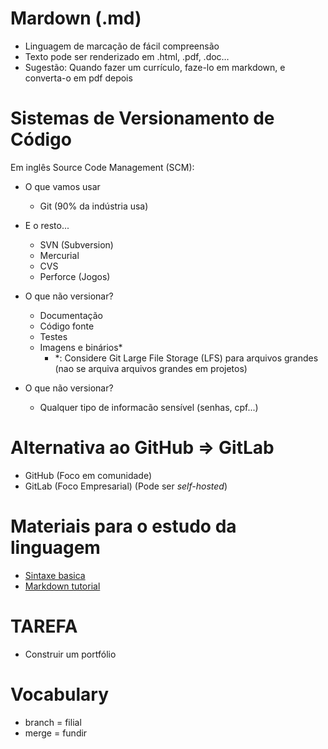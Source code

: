 # Mardown (.md)
- Linguagem de marcação de fácil compreensão
- Texto pode ser renderizado em .html, .pdf, .doc…
- Sugestão: Quando fazer um currículo, faze-lo em markdown, e converta-o em pdf depois

# Sistemas de Versionamento de Código
Em inglês Source Code Management (SCM):

- O que vamos usar
  - Git (90% da indústria usa)
- E o resto...
  - SVN (Subversion)
  - Mercurial 
  - CVS
  - Perforce (Jogos)

- O que não versionar?
  - Documentação
  - Código fonte
  - Testes
  - Imagens e binários*
    - *: Considere Git Large File Storage (LFS) para arquivos grandes (nao se arquiva arquivos grandes em projetos)

- O que não versionar?
  - Qualquer tipo de informacão sensível (senhas, cpf...)

# Alternativa ao GitHub => GitLab
- GitHub (Foco em comunidade)
- GitLab (Foco Empresarial) (Pode ser *self-hosted*)

# Materiais para o estudo da linguagem
- [Sintaxe basica](https://docs.github.com/pt/get-started/writing-on-github/getting-started-with-writing-and-formatting-on-github/basic-writing-and-formatting-syntax)
- [Markdown tutorial](https://github.com/luong-komorebi/Markdown-Tutorial/blob/master/README_pt-BR.md)

# TAREFA
- Construir um portfólio

# Vocabulary
- branch = filial
- merge = fundir